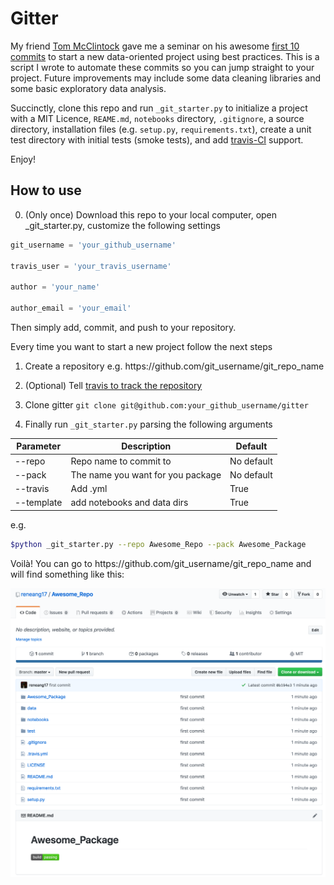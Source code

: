 # Gitter

My friend [Tom McClintock](https://github.com/tmcclintock) gave me a seminar on his awesome [first 10 commits](https://docs.google.com/presentation/d/1rJyTpUZPaCXiz43ZHQmCiq-1rEsflbFS8aCv7bgBl7Q/edit?usp=sharing) to start a new data-oriented project using best practices. This is a script I wrote to automate these commits so you can jump straight to your project. Future improvements may include some data cleaning libraries and some basic exploratory data analysis.

Succinctly, clone this repo and run `_git_starter.py` to initialize a project with a MIT Licence, `REAME.md`, `notebooks` directory, `.gitignore`, a source directory, installation files (e.g. `setup.py`, `requirements.txt`), create a unit test directory with initial tests (smoke tests), and add [travis-CI](https://travis-ci.com/) support.

Enjoy!

## How to use

0. (Only once) Download this repo to your local computer,
open _git_starter.py, customize the following settings

```python
git_username = 'your_github_username'

travis_user = 'your_travis_username'

author = 'your_name'

author_email = 'your_email'
```

Then simply add, commit, and push to your repository.

Every time you want to start a new project follow the next steps

1. Create a repository e.g. https://<span></span>github.com/git_username/git_repo_name

2. (Optional) Tell [travis to track the repository](https://travis-ci.com/account/repositories)

3. Clone gitter `git clone git@github.com:your_github_username/gitter`

4. Finally run `_git_starter.py` parsing the following arguments

| Parameter       | Description                       | Default |
| -------------   | -------------                     | ------------- |
| --repo | Repo name to commit to            | No default |
| --pack  | The name you want for you package | No default |
| --travis    | Add .yml                          | True |
| --template  | add notebooks and data dirs       | True |

e.g.

```bash
$python _git_starter.py --repo Awesome_Repo --pack Awesome_Package
```

Voilà! You can go to https://<span></span>github.com/git_username/git_repo_name and will find something like this:


![library.](./images/_image_to_illustrate.png)
